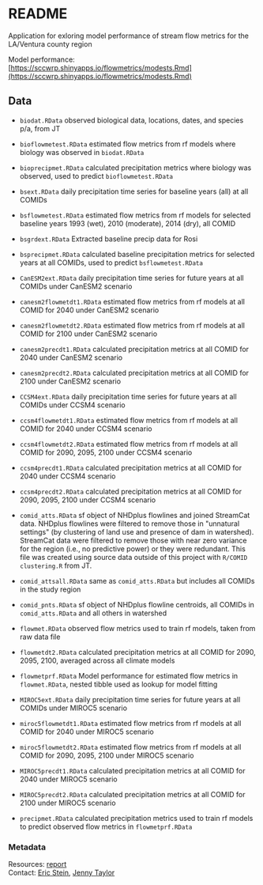 # README

Application for exloring model performance of stream flow metrics for the LA/Ventura county region

Model performance: [https://sccwrp.shinyapps.io/flowmetrics/modests.Rmd](https://sccwrp.shinyapps.io/flowmetrics/modests.Rmd)

## Data

* `biodat.RData` observed biological data, locations, dates, and species p/a, from JT

* `bioflowmetest.RData` estimated flow metrics from rf models where biology was observed in `biodat.RData`

* `bioprecipmet.RData` calculated precipitation metrics where biology was observed, used to predict `bioflowmetest.RData`

* `bsext.RData` daily precipitation time series for baseline years (all) at all COMIDs

* `bsflowmetest.RData` estimated flow metrics from rf models for selected baseline years 1993 (wet), 2010 (moderate), 2014 (dry), all COMID

* `bsgrdext.RData` Extracted baseline precip data for Rosi

* `bsprecipmet.RData` calculated baseline precipitation metrics for selected years at all COMIDs, used to predict `bsflowmetest.RData`

* `CanESM2ext.RData` daily precipitation time series for future years at all COMIDs under CanESM2 scenario

* `canesm2flowmetdt1.RData` estimated flow metrics from rf models at all COMID for 2040 under CanESM2 scenario 

* `canesm2flowmetdt2.RData` estimated flow metrics from rf models at all COMID for 2100 under CanESM2 scenario 

* `canesm2precdt1.RData` calculated precipitation metrics at all COMID for 2040 under CanESM2 scenario 

* `canesm2precdt2.RData` calculated precipitation metrics at all COMID for 2100 under CanESM2 scenario

* `CCSM4ext.RData` daily precipitation time series for future years at all COMIDs under CCSM4 scenario

* `ccsm4flowmetdt1.RData` estimated flow metrics from rf models at all COMID for 2040 under CCSM4 scenario 

* `ccsm4flowmetdt2.RData` estimated flow metrics from rf models at all COMID for 2090, 2095, 2100 under CCSM4 scenario 

* `ccsm4precdt1.RData` calculated precipitation metrics at all COMID for 2040 under CCSM4 scenario 

* `ccsm4precdt2.RData` calculated precipitation metrics at all COMID for 2090, 2095, 2100 under CCSM4 scenario

* `comid_atts.RData` sf object of NHDplus flowlines and joined StreamCat data.  NHDplus flowlines were filtered to remove those in "unnatural settings" (by clustering of land use and presence of dam in watershed).  StreamCat data were filtered to remove those with near zero variance for the region (i.e., no predictive power) or they were redundant.  This file was created using source data outside of this project with `R/COMID clustering.R` from JT.

* `comid_attsall.RData` same as `comid_atts.RData` but includes all COMIDs in the study region

* `comid_pnts.RData` sf object of NHDplus flowline centroids, all COMIDs in `comid_atts.RData` and all others in watershed

* `flowmet.RData` observed flow metrics used to train rf models, taken from raw data file

* `flowmetdt2.RData` calculated precipitation metrics at all COMID for 2090, 2095, 2100, averaged across all climate models

* `flowmetprf.RData` Model performance for estimated flow metrics in `flowmet.RData`, nested tibble used as lookup for model fitting

* `MIROC5ext.RData` daily precipitation time series for future years at all COMIDs under MIROC5 scenario

* `miroc5flowmetdt1.RData` estimated flow metrics from rf models at all COMID for 2040 under MIROC5 scenario 

* `miroc5flowmetdt2.RData` estimated flow metrics from rf models at all COMID for 2090, 2095, 2100 under MIROC5 scenario 

* `MIROC5precdt1.RData` calculated precipitation metrics at all COMID for 2040 under MIROC5 scenario 

* `MIROC5precdt2.RData` calculated precipitation metrics at all COMID for 2100 under MIROC5 scenario

* `precipmet.RData` calculated precipitation metrics used to train rf models to predict observed flow metrics in `flowmetprf.RData`

### Metadata
Resources: <a href="https://ftp.sccwrp.org/pub/download/DOCUMENTS/TechnicalReports/1084_ClimateChangeVulnerability.pdf">report</a><br>
Contact: <a href="https://www.sccwrp.org/about/staff/eric-stein/">Eric Stein</a>, <a href="mailto:jennyt@sccrwp.org">Jenny Taylor</a><br>
